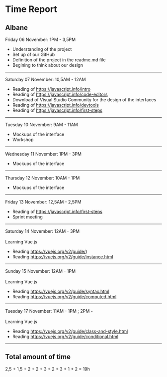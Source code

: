 # Time Report

## Albane

Friday 06 November: 1PM - 3,5PM </br>
* Understanding of the project
* Set up of our GitHub
* Definition of the project in the readme.md file
* Begining to think about our design

---

Saturday 07 November: 10,5AM - 12AM </br>
* Reading of https://javascript.info/intro
* Reading of https://javascript.info/code-editors
* Download of Visual Studio Community for the design of the interfaces
* Reading of https://javascript.info/devtools
* Reading of https://javascript.info/first-steps

---

Tuesday 10 November: 9AM - 11AM </br>
* Mockups of the interface
* Workshop

---

Wednesday 11 November: 1PM - 3PM </br>
* Mockups of the interface

---

Thursday 12 November: 10AM - 1PM </br>
* Mockups of the interface

---

Friday 13 November: 12,5AM - 2,5PM </br>
* Reading of https://javascript.info/first-steps
* Sprint meeting

---

Saturday 14 November: 12AM - 3PM </br>
</br>
Learning Vue.js
* Reading https://vuejs.org/v2/guide/)
* Reading https://vuejs.org/v2/guide/instance.html

---

Sunday 15 November: 12AM - 1PM</br>
</br>
Learning Vue.js
* Reading https://vuejs.org/v2/guide/syntax.html
* Reading https://vuejs.org/v2/guide/computed.html

---

Tuesday 17 November: 11AM - 1PM ; 2PM - </br>
</br>
Learning Vue.js
* Reading https://vuejs.org/v2/guide/class-and-style.html
* Reading https://vuejs.org/v2/guide/conditional.html

---

## Total amount of time

2,5 + 1,5 + 2 + 2 + 3 + 2 + 3 + 1 + 2 = 19h
